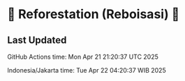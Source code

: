 
# 🌳 Reforestation (Reboisasi) 🌲

## Last Updated

GitHub Actions time: Mon Apr 21 21:20:37 UTC 2025

Indonesia/Jakarta time: Tue Apr 22 04:20:37 WIB 2025
